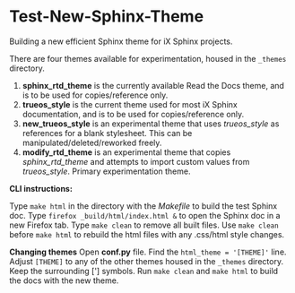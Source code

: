 # Test-New-Sphinx-Theme
Building a new efficient Sphinx theme for iX Sphinx projects.

There are four themes available for experimentation, housed in the `_themes` directory.
1. **sphinx_rtd_theme** is the currently available Read the Docs theme, and is to be used for copies/reference only.
2. **trueos_style** is the current theme used for most iX Sphinx documentation, and is to be used for copies/reference only.
3. **new_trueos_style** is an experimental theme that uses *trueos_style* as references for a blank stylesheet.
   This can be manipulated/deleted/reworked freely.
4. **modify_rtd_theme** is an experimental theme that copies *sphinx_rtd_theme* and attempts to import custom values from
   *trueos_style*. Primary experimentation theme.

**CLI instructions:**

Type `make html` in the directory with the *Makefile* to build the test Sphinx doc.
Type `firefox _build/html/index.html &` to open the Sphinx doc in a new Firefox tab.
Type `make clean` to remove all built files. Use `make clean` before `make html` to rebuild the html files with any .css/html
style changes.

**Changing themes**
Open **conf.py** file.
Find the `html_theme = '[THEME]'` line.
Adjust `[THEME]` to any of the other themes housed in the `_themes` directory. Keep the surrounding ['] symbols.
Run `make clean` and `make html` to build the docs with the new theme.
